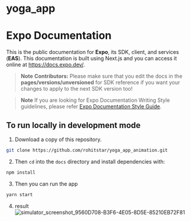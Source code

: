 # yoga_app

# Expo Documentation

This is the public documentation for **Expo**, its SDK, client, and services (**EAS**). This documentation is built using Next.js and you can access it online at https://docs.expo.dev/.

> **Note** **Contributors:** Please make sure that you edit the docs in the **pages/versions/unversioned** for SDK reference if you want your changes to apply to the next SDK version too!

> **Note**
> If you are looking for Expo Documentation Writing Style guidelines, please refer [Expo Documentation Style Guide](https://github.com/expo/expo/blob/main/guides/Expo%20Documentation%20Writing%20Style%20Guide.md).

## To run locally in development mode

1. Download a copy of this repository.

```sh
git clone https://github.com/rohitstar/yoga_app_animation.git
```

2. Then `cd` into the `docs` directory and install dependencies with:

```sh
npm install
```

3. Then you can run the app 

```sh
yarn start
```
4. result
![simulator_screenshot_9560D708-B3F6-4E05-8D5E-85210EB72F81](https://github.com/user-attachments/assets/483ff73d-e7ca-4333-8a69-21accd1e0674)

   
